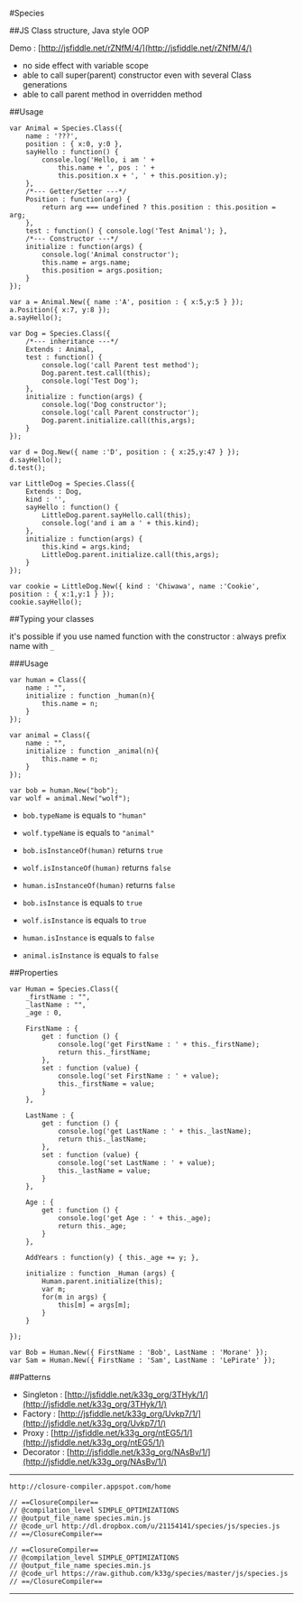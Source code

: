#Species

##JS Class structure, Java style OOP


Demo : [http://jsfiddle.net/rZNfM/4/](http://jsfiddle.net/rZNfM/4/)

- no side effect with variable scope
- able to call super(parent) constructor even with several Class generations
- able to call parent method in overridden method

##Usage

    var Animal = Species.Class({
        name : '???',
        position : { x:0, y:0 },
        sayHello : function() {
            console.log('Hello, i am ' +
                this.name + ', pos : ' +
                this.position.x + ', ' + this.position.y);
        },
        /*--- Getter/Setter ---*/
        Position : function(arg) {
            return arg === undefined ? this.position : this.position = arg;
        },
        test : function() { console.log('Test Animal'); },
        /*--- Constructor ---*/
        initialize : function(args) {
            console.log('Animal constructor');
            this.name = args.name;
            this.position = args.position;
        }
    });

    var a = Animal.New({ name :'A', position : { x:5,y:5 } });
    a.Position({ x:7, y:8 });
    a.sayHello();

    var Dog = Species.Class({
        /*--- inheritance ---*/
        Extends : Animal,
        test : function() {
            console.log('call Parent test method');
            Dog.parent.test.call(this);
            console.log('Test Dog');
        },
        initialize : function(args) {
            console.log('Dog constructor');
            console.log('call Parent constructor');
            Dog.parent.initialize.call(this,args);
        }
    });

    var d = Dog.New({ name :'D', position : { x:25,y:47 } });
    d.sayHello();
    d.test();

    var LittleDog = Species.Class({
        Extends : Dog,
        kind : '',
        sayHello : function() {
            LittleDog.parent.sayHello.call(this);
            console.log('and i am a ' + this.kind);
        },
        initialize : function(args) {
            this.kind = args.kind;
            LittleDog.parent.initialize.call(this,args);
        }
    });

    var cookie = LittleDog.New({ kind : 'Chiwawa', name :'Cookie', position : { x:1,y:1 } });
    cookie.sayHello();

##Typing your classes

it's possible if you use named function with the constructor : always prefix name with `_`

###Usage

    var human = Class({
        name : "",
        initialize : function _human(n){
            this.name = n;
        }
    });

    var animal = Class({
        name : "",
        initialize : function _animal(n){
            this.name = n;
        }
    });

    var bob = human.New("bob");
    var wolf = animal.New("wolf");

- `bob.typeName` is equals to `"human"`
- `wolf.typeName` is equals to `"animal"`


- `bob.isInstanceOf(human)` returns `true`
- `wolf.isInstanceOf(human)` returns `false`
- `human.isInstanceOf(human)` returns `false`


- `bob.isInstance` is equals to `true`
- `wolf.isInstance` is equals to `true`
- `human.isInstance` is equals to `false`
- `animal.isInstance` is equals to `false`

##Properties

    var Human = Species.Class({
        _firstName : "",
        _lastName : "",
        _age : 0,

        FirstName : {
            get : function () {
                console.log('get FirstName : ' + this._firstName);
                return this._firstName;
            },
            set : function (value) {
                console.log('set FirstName : ' + value);
                this._firstName = value;
            }
        },

        LastName : {
            get : function () {
                console.log('get LastName : ' + this._lastName);
                return this._lastName;
            },
            set : function (value) {
                console.log('set LastName : ' + value);
                this._lastName = value;
            }
        },

        Age : {
            get : function () {
                console.log('get Age : ' + this._age);
                return this._age;
            }
        },

        AddYears : function(y) { this._age += y; },

        initialize : function _Human (args) {
            Human.parent.initialize(this);
            var m;
            for(m in args) {
                this[m] = args[m];
            }
        }

    });

    var Bob = Human.New({ FirstName : 'Bob', LastName : 'Morane' });
    var Sam = Human.New({ FirstName : 'Sam', LastName : 'LePirate' });

##Patterns

- Singleton : [http://jsfiddle.net/k33g_org/3THyk/1/](http://jsfiddle.net/k33g_org/3THyk/1/)
- Factory : [http://jsfiddle.net/k33g_org/Uvkp7/1/](http://jsfiddle.net/k33g_org/Uvkp7/1/)
- Proxy : [http://jsfiddle.net/k33g_org/ntEG5/1/](http://jsfiddle.net/k33g_org/ntEG5/1/)
- Decorator : [http://jsfiddle.net/k33g_org/NAsBv/1/](http://jsfiddle.net/k33g_org/NAsBv/1/)

- - -

    http://closure-compiler.appspot.com/home

    // ==ClosureCompiler==
    // @compilation_level SIMPLE_OPTIMIZATIONS
    // @output_file_name species.min.js
    // @code_url http://dl.dropbox.com/u/21154141/species/js/species.js
    // ==/ClosureCompiler==

    // ==ClosureCompiler==
    // @compilation_level SIMPLE_OPTIMIZATIONS
    // @output_file_name species.min.js
    // @code_url https://raw.github.com/k33g/species/master/js/species.js
    // ==/ClosureCompiler==


- - -